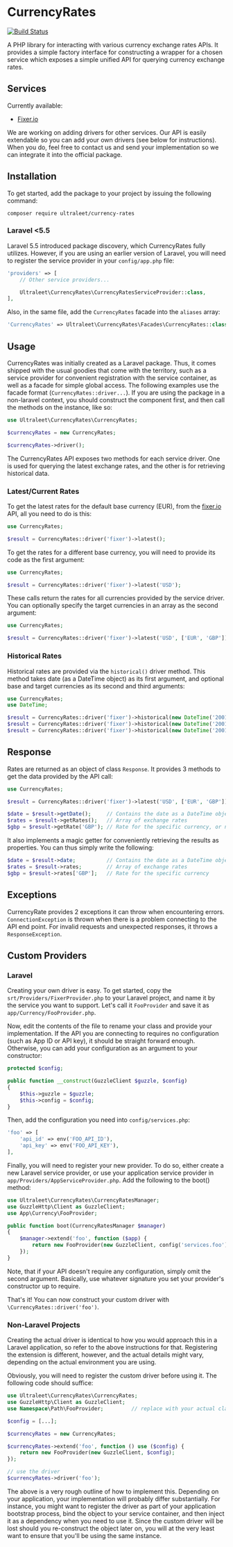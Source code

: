# CurrencyRates

[![Build Status](https://travis-ci.org/ultraleettech/currency-rates.svg)](https://travis-ci.org/ultraleettech/currency-rates)

A PHP library for interacting with various currency exchange rates APIs. It provides a simple factory interface for constructing a wrapper for a chosen service which exposes a simple unified API for querying currency exchange rates.

## Services
Currently available:
- [Fixer.io](http://fixer.io)

We are working on adding drivers for other services. Our API is easily extendable so you can add your own drivers (see below for instructions). When you do, feel free to contact us and send your implementation so we can integrate it into the official package.

## Installation

To get started, add the package to your project by issuing the following command:

    composer require ultraleet/currency-rates

### Laravel <5.5

Laravel 5.5 introduced package discovery, which CurrencyRates fully utilizes. However, if you are using an earlier version of Laravel, you will need to register the service provider in your `config/app.php` file:

```php
'providers' => [
    // Other service providers...

    Ultraleet\CurrencyRates\CurrencyRatesServiceProvider::class,
],
```

Also, in the same file, add the `CurrencyRates` facade into the `aliases` array:

```php
'CurrencyRates' => Ultraleet\CurrencyRates\Facades\CurrencyRates::class,
```

## Usage

CurrencyRates was initially created as a Laravel package. Thus, it comes shipped with the usual goodies that come with the territory, such as a service provider for convenient registration with the service container, as well as a facade for simple global access. The following examples use the facade format (`CurrencyRates::driver...`). If you are using the package in a non-laravel context, you should construct the component first, and then call the methods on the instance, like so:

```php
use Ultraleet\CurrencyRates\CurrencyRates;

$currencyRates = new CurrencyRates;

$currencyRates->driver();
```

The CurrencyRates API exposes two methods for each service driver. One is used for querying the latest exchange rates, and the other is for retrieving historical data.

### Latest/Current Rates

To get the latest rates for the default base currency (EUR), from the [fixer.io](http://fixer.io) API, all you need to do is this:

```php
use CurrencyRates;

$result = CurrencyRates::driver('fixer')->latest();
```

To get the rates for a different base currency, you will need to provide its code as the first argument:

```php
use CurrencyRates;

$result = CurrencyRates::driver('fixer')->latest('USD');
```

These calls return the rates for all currencies provided by the service driver. You can optionally specify the target currencies in an array as the second argument:

```php
use CurrencyRates;

$result = CurrencyRates::driver('fixer')->latest('USD', ['EUR', 'GBP']);
```

### Historical Rates

Historical rates are provided via the `historical()` driver method. This method takes date (as a DateTime object) as its first argument, and optional base and target currencies as its second and third arguments:

```php
use CurrencyRates;
use DateTime;

$result = CurrencyRates::driver('fixer')->historical(new DateTime('2001-01-03'));
$result = CurrencyRates::driver('fixer')->historical(new DateTime('2001-01-03'), 'USD');
$result = CurrencyRates::driver('fixer')->historical(new DateTime('2001-01-03'), 'USD', ['EUR', 'GBP']);
```

## Response

Rates are returned as an object of class `Response`. It provides 3 methods to get the data provided by the API call:

```php
use CurrencyRates;

$result = CurrencyRates::driver('fixer')->latest('USD', ['EUR', 'GBP']);

$date = $result->getDate();     // Contains the date as a DateTime object
$rates = $result->getRates();   // Array of exchange rates
$gbp = $result->getRate('GBP'); // Rate for the specific currency, or null if none was provided/asked for
```

It also implements a magic getter for conveniently retrieving the results as properties. You can thus simply write the following:

```php
$date = $result->date;          // Contains the date as a DateTime object
$rates = $result->rates;        // Array of exchange rates
$gbp = $result->rates['GBP'];   // Rate for the specific currency
```

## Exceptions

CurrencyRate provides 2 exceptions it can throw when encountering errors. `ConnectionException` is thrown when there is a problem connecting to the API end point. For invalid requests and unexpected responses, it throws a `ResponseException`.

## Custom Providers

### Laravel

Creating your own driver is easy. To get started, copy the `srt/Providers/FixerProvider.php` to your Laravel project, and name it by the service you want to support. Let's call it `FooProvider` and save it as `app/Currency/FooProvider.php`.

Now, edit the contents of the file to rename your class and provide your implementation. If the API you are connecting to requires no configuration (such as App ID or API key), it should be straight forward enough. Otherwise, you can add your configuration as an argument to your constructor:

```php
protected $config;

public function __construct(GuzzleClient $guzzle, $config)
{
    $this->guzzle = $guzzle;
    $this->config = $config;
}
```

Then, add the configuration you need into `config/services.php`:

```php
'foo' => [
    'api_id' => env('FOO_API_ID'),
    'api_key' => env('FOO_API_KEY'),
],
```

Finally, you will need to register your new provider. To do so, either create a new Laravel service provider, or use your application service provider in `app/Providers/AppServiceProvider.php`. Add the following to the boot() method:

```php
use Ultraleet\CurrencyRates\CurrencyRatesManager;
use GuzzleHttp\Client as GuzzleClient;
use App\Currency\FooProvider;

public function boot(CurrencyRatesManager $manager)
{
    $manager->extend('foo', function ($app) {
        return new FooProvider(new GuzzleClient, config('services.foo'));
    });
}
```

Note, that if your API doesn't require any configuration, simply omit the second argument. Basically, use whatever signature you set your provider's constructor up to require.

That's it! You can now construct your custom driver with `\CurrencyRates::driver('foo')`.

### Non-Laravel Projects

Creating the actual driver is identical to how you would approach this in a Laravel application, so refer to the above instructions for that. Registering the extension is different, however, and the actual details might vary, depending on the actual environment you are using.

Obviously, you will need to register the custom driver before using it. The following code should suffice:

```php
use Ultraleet\CurrencyRates\CurrencyRates;
use GuzzleHttp\Client as GuzzleClient;
use Namespace\Path\FooProvider;         // replace with your actual class path

$config = [...];

$currencyRates = new CurrencyRates;

$currencyRates->extend('foo', function () use ($config) {
    return new FooProvider(new GuzzleClient, $config);
});

// use the driver
$currencyRates->driver('foo');
```

The above is a very rough outline of how to implement this. Depending on your application, your implementation will probably differ substantially. For instance, you might want to register the driver as part of your application bootstrap process, bind the object to your service container, and then inject it as a dependency when you need to use it. Since the custom driver will be lost should you re-construct the object later on, you will at the very least want to ensure that you'll be using the same instance.
